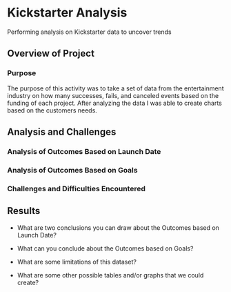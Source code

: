 # Kickstarter Analysis

Performing analysis on Kickstarter data to uncover trends

## Overview of Project

### Purpose

The purpose of this activity was to take a set of data from the entertainment
industry on how many successes, fails, and canceled events based on the funding
of each project. After analyzing the data I was able to create charts based on
the customers needs.

## Analysis and Challenges

### Analysis of Outcomes Based on Launch Date

### Analysis of Outcomes Based on Goals

### Challenges and Difficulties Encountered

## Results

- What are two conclusions you can draw about the Outcomes based on Launch Date?

- What can you conclude about the Outcomes based on Goals?

- What are some limitations of this dataset?

- What are some other possible tables and/or graphs that we could create?
